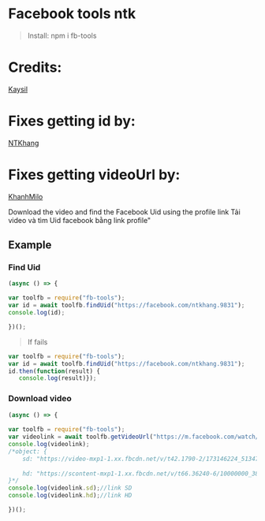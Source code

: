 # Facebook tools ntk
> Install: npm i fb-tools

# Credits:
[Kaysil](https://github.com/Kaysil/facebook-tools)
# Fixes getting id by:
[NTKhang](https://github.com/ntkhang03)
# Fixes getting videoUrl by:
[KhanhMilo](https://github.com/nguyenkhanh-k2)

   Download the video and find the Facebook Uid using the profile link
   Tải video và tìm Uid facebook bằng link profile"
## Example
### Find Uid
```javascript
(async () => {

var toolfb = require("fb-tools");
var id = await toolfb.findUid("https://facebook.com/ntkhang.9831");
console.log(id);

})();
```
> If fails

```javascript
var toolfb = require("fb-tools");
var id = await toolfb.findUid("https://facebook.com/ntkhang.9831");
id.then(function(result) {
   console.log(result)});
```
### Download video
```javascript
(async () => {
  
var toolfb = require("fb-tools");
var videolink = await toolfb.getVideoUrl("https://m.facebook.com/watch/?v=214784840422650");
console.log(videolink);
/*object: {
    sd: "https://video-mxp1-1.xx.fbcdn.net/v/t42.1790-2/173146224_513475892983670_3402119856878466716_n.mp4?_nc_cat=109&ccb=1-3&_nc_sid=985c63&efg=eyJybHIiOjUxMSwicmxhIjoxMDI1LCJ2ZW5jb2RlX3RhZyI6InN2ZV9zZCJ9&_nc_ohc=lDBJX2D_07kAX94kfWA&rl=511&vabr=284&_nc_ht=video-mxp1-1.xx&oh=c2b28244715229891040fd74b2f2f869&oe=6087F3D0",
    
    hd: "https://scontent-mxp1-1.xx.fbcdn.net/v/t66.36240-6/10000000_3866505630102943_4884150572227376903_n.mp4?_nc_cat=110&ccb=1-3&_nc_sid=985c63&efg=eyJ2ZW5jb2RlX3RhZyI6Im9lcF9oZCJ9&_nc_ohc=EKMemjHPdrQAX_o0KsS&_nc_ht=scontent-mxp1-1.xx&oh=c2058c81be8d5e754fff76f13b8001a9&oe=60AD2D08"
}*/
console.log(videolink.sd);//link SD
console.log(videolink.hd);//link HD

})();
```